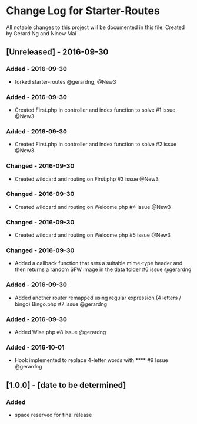 # Change Log for Starter-Routes
All notable changes to this project will be documented in this file. Created by Gerard Ng and Ninew Mai
 
## [Unreleased] - 2016-09-30
### Added - 2016-09-30 
- forked starter-routes @gerardng, @New3
 
### Added - 2016-09-30 
 - Created First.php in controller and index function to solve #1 issue @New3
 
### Added - 2016-09-30
 - Created First.php in controller and index function to solve #2 issue @New3
 
### Changed - 2016-09-30
 - Created wildcard and routing on First.php  #3 issue @New3
 
### Changed - 2016-09-30
 - Created wildcard and routing on Welcome.php  #4 issue @New3
 
### Changed - 2016-09-30
 - Created wildcard and routing on Welcome.php  #5 issue @New3
 
### Changed - 2016-09-30
 - Added a callback function that sets a suitable mime-type header and then returns a random SFW image in the data folder #6 issue @gerardng
 
### Added - 2016-09-30
 - Added another router remapped using regular expression (4 letters / bingo) Bingo.php  #7 issue @gerardng

### Added - 2016-09-30
 - Added Wise.php #8 Issue @gerardng
 
### Added - 2016-10-01
 - Hook implemented to replace 4-letter words with **** #9 Issue @gerardng

## [1.0.0] - [date to be determined]
### Added
- space reserved for final release